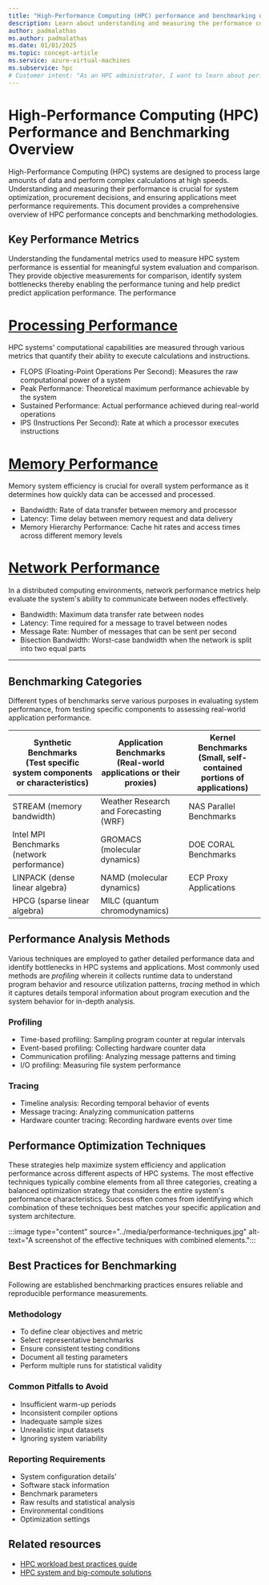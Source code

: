 ```yaml
---
title: "High-Performance Computing (HPC) performance and benchmarking overview"
description: Learn about understanding and measuring the performance concepts and benchmarking methologies.
author: padmalathas
ms.author: padmalathas
ms.date: 01/01/2025
ms.topic: concept-article
ms.service: azure-virtual-machines
ms.subservice: hpc
# Customer intent: "As an HPC administrator, I want to learn about performance metrics and benchmarking methodologies, so that I can optimize system performance and ensure my applications meet required operational standards."
---
```


# High-Performance Computing (HPC) Performance and Benchmarking Overview

High-Performance Computing (HPC) systems are designed to process large amounts of data and perform complex calculations at high speeds. Understanding and measuring their performance is crucial for system optimization, procurement decisions, and ensuring applications meet performance requirements. This document provides a comprehensive overview of HPC performance concepts and benchmarking methodologies. 

## Key Performance Metrics

Understanding the fundamental metrics used to measure HPC system performance is essential for meaningful system evaluation and comparison. They provide objective measurements for comparison, identify system bottlenecks thereby enabling the performance tuning and help predict predict application performance. The performance  

# [Processing Performance](#tab/processperf)
HPC systems' computational capabilities are measured through various metrics that quantify their ability to execute calculations and instructions.
  - FLOPS (Floating-Point Operations Per Second): Measures the raw computational power of a system
  - Peak Performance: Theoretical maximum performance achievable by the system
  - Sustained Performance: Actual performance achieved during real-world operations
  - IPS (Instructions Per Second): Rate at which a processor executes instructions

# [Memory Performance](#tab/memoryperf)
Memory system efficiency is crucial for overall system performance as it determines how quickly data can be accessed and processed.
  - Bandwidth: Rate of data transfer between memory and processor
  - Latency: Time delay between memory request and data delivery
  - Memory Hierarchy Performance: Cache hit rates and access times across different memory levels

# [Network Performance](#tab/networkperf)
In a distributed computing environments, network performance metrics help evaluate the system's ability to communicate between nodes effectively.
  - Bandwidth: Maximum data transfer rate between nodes
  - Latency: Time required for a message to travel between nodes
  - Message Rate: Number of messages that can be sent per second
  - Bisection Bandwidth: Worst-case bandwidth when the network is split into two equal parts

---

## Benchmarking Categories
Different types of benchmarks serve various purposes in evaluating system performance, from testing specific components to assessing real-world application performance.

|Synthetic Benchmarks <br> (Test specific system components or characteristics)|Application Benchmarks <br> (Real-world applications or their proxies)|Kernel Benchmarks <br> (Small, self-contained portions of applications)|
|----------|-------------|------|
|STREAM (memory bandwidth)|Weather Research and Forecasting (WRF)|NAS Parallel Benchmarks|
|Intel MPI Benchmarks (network performance)|GROMACS (molecular dynamics)|DOE CORAL Benchmarks|
|LINPACK (dense linear algebra)|NAMD (molecular dynamics)|ECP Proxy Applications|
|HPCG (sparse linear algebra)|MILC (quantum chromodynamics)|

## Performance Analysis Methods
Various techniques are employed to gather detailed performance data and identify bottlenecks in HPC systems and applications. Most commonly used methods are *profiling* wherein it collects runtime data to understand program behavior and resource utilization patterns, *tracing* method in which it captures details temporal information about program execution and the system behavior for in-depth analysis.

### Profiling  
  - Time-based profiling: Sampling program counter at regular intervals
  - Event-based profiling: Collecting hardware counter data
  - Communication profiling: Analyzing message patterns and timing
  - I/O profiling: Measuring file system performance

### Tracing
  - Timeline analysis: Recording temporal behavior of events
  - Message tracing: Analyzing communication patterns
  - Hardware counter tracing: Recording hardware events over time

## Performance Optimization Techniques
These strategies help maximize system efficiency and application performance across different aspects of HPC systems. The most effective techniques typically combine elements from all three categories, creating a balanced optimization strategy that considers the entire system's performance characteristics. Success often comes from identifying which combination of these techniques best matches your specific application and system architecture.

:::image type="content" source="../media/performance-techniques.jpg" alt-text="A screenshot of the effective techniques with combined elements.":::

## Best Practices for Benchmarking
Following are established benchmarking practices ensures reliable and reproducible performance measurements.

### Methodology
  - To define clear objectives and metric
  - Select representative benchmarks
  - Ensure consistent testing conditions
  - Document all testing parameters
  - Perform multiple runs for statistical validity

### Common Pitfalls to Avoid
  - Insufficient warm-up periods
  - Inconsistent compiler options
  - Inadequate sample sizes
  - Unrealistic input datasets
  - Ignoring system variability

### Reporting Requirements
  - System configuration details'
  - Software stack information
  - Benchmark parameters
  - Raw results and statistical analysis
  - Environmental conditions
  - Optimization settings

## Related resources

- [HPC workload best practices guide](/azure/virtual-machines/workload-guidelines-best-practices-storage)
- [HPC system and big-compute solutions](/azure/architecture/solution-ideas/articles/big-compute-with-azure-batch)
